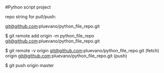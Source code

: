 

#Python script project

repo string for pull/push:

git@github.com:pluevano/python_file_repo.git

$ git remote add origin -m python_file_repo git@github.com:pluevano/python_file_repo.git

$ git remote -v
origin  git@github.com:pluevano/python_file_repo.git (fetch)
origin  git@github.com:pluevano/python_file_repo.git (push)

$ git push origin master


